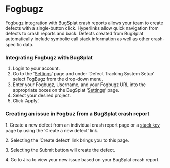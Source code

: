 # Fogbugz

Fogbugz integration with BugSplat crash reports allows your team to create defects with a single-button click. Hyperlinks allow quick navigation from defects to crash reports and back. Defects created from BugSplat automatically include symbolic call stack information as well as other crash-specific data.

### Integrating Fogbugz with BugSplat

1. Login to your account.&#x20;
2. Go to the ‘[Settings](https://app.bugsplat.com/v2/settings/database/defect-tracker?)’ page and under ‘Defect Tracking System Setup’ select FogBugz from the drop-down menu.
3. Enter your Fogbugz, Username, and your Fogbugz URL into the appropriate boxes on the BugSplat ‘[Settings](https://app.bugsplat.com/v2/settings/database/defect-tracker?)’ page.
4. Select your desired project.
5. Click ‘Apply’.

### Creating an issue in Fogbuz from a BugSplat crash report

1\. Create a new defect from an individual crash report page or a [stack key](../../../../education/bugsplat-terminology.md#stack-key) page by using the ‘Create a new defect’ link.

2\. Selecting the ‘Create defect’ link brings you to this page.

3\. Selecting the Submit button will create the defect.

4\. Go to Jira to view your new issue based on your BugSplat crash report.
